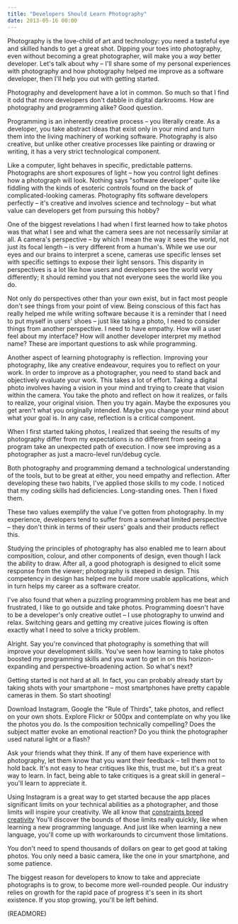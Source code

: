 ```yaml
---
title: "Developers Should Learn Photography"
date: 2013-05-16 00:00
---
```


Photography is the love-child of art and technology: you need a tasteful eye and skilled hands to get a great shot. Dipping your toes into photography, even without becoming a great photographer, will make you a _way_ better developer. Let's talk about why – I'll share some of my personal experiences with photography and how photography helped me improve as a software developer, then I'll help you out with getting started.

Photography and development have a lot in common. So much so that I find it odd that more developers don't dabble in digital darkrooms. How are photography and programming alike? Good question.

Programming is an inherently creative process – you literally create. As a developer, you take abstract ideas that exist only in your mind and turn them into the living machinery of working software. Photography is also creative, but unlike other creative processes like painting or drawing or writing, it has a very strict technological component.

Like a computer, light behaves in specific, predictable patterns. Photographs are short exposures of light – how you control light defines how a photograph will look. Nothing says "software developer" quite like fiddling with the kinds of esoteric controls found on the back of complicated-looking cameras. Photography fits software developers perfectly – it's creative and involves science and technology – but what value can developers get from pursuing this hobby?

One of the biggest revelations I had when I first learned how to take photos was that what I see and what the camera sees are not necessarily similar at all. A camera's perspective – by which I mean the way it sees the world, not just its focal length – is very different from a human's. While we use our eyes and our brains to interpret a scene, cameras use specific lenses set with specific settings to expose their light sensors. This disparity in perspectives is a lot like how users and developers see the world very differently; it should remind you that not everyone sees the world like you do.

Not only do perspectives other than your own exist, but in fact most people don't see things from your point of view. Being conscious of this fact has really helped me while writing software because it is a reminder that I need to put myself in users' shoes – just like taking a photo, I need to consider things from another perspective. I need to have empathy. How will a user feel about my interface? How will another developer interpret my method name? These are important questions to ask while programming.

Another aspect of learning photography is reflection. Improving your photography, like any creative endeavour, requires you to reflect on your work. In order to improve as a photographer, you need to stand back and objectively evaluate your work. This takes a lot of effort. Taking a digital photo involves having a vision in your mind and trying to create that vision within the camera. You take the photo and reflect on how it realizes, or fails to realize, your original vision. Then you try again. Maybe the exposures you get aren't what you originally intended. Maybe you change your mind about what your goal is. In any case, reflection is a critical component.

When I first started taking photos, I realized that seeing the results of my photography differ from my expectations is no different from seeing a program take an unexpected path of execution. I now see improving as a photographer as just a macro-level run/debug cycle.

Both photography and programming demand a technological understanding of the tools, but to be great at either, you need empathy and reflection. After developing these two habits, I've applied those skills to my code. I noticed that my coding skills had deficiencies. Long-standing ones. Then I fixed them.

These two values exemplify the value I've gotten from photography. In my experience, developers tend to suffer from a somewhat limited perspective – they don't think in terms of their users' goals and their products reflect this.

Studying the principles of photography has also enabled me to learn about composition, colour, and other components of design, even though I lack the ability to draw. After all, a good photograph is designed to elicit some response from the viewer; photography is steeped in design. This competency in design has helped me build more usable applications, which in turn helps my career as a software creator.

I've also found that when a puzzling programming problem has me beat and frustrated, I like to go outside and take photos. Programming doesn't have to be a developer's only creative outlet – I use photography to unwind and relax. Switching gears and getting my creative juices flowing is often exactly what I need to solve a tricky problem.

Alright. Say you're convinced that photography is something that will improve your development skills. You've seen how learning to take photos boosted my programming skills and you want to get in on this horizon-expanding and perspective-broadening action. So what's next?

Getting started is not hard at all. In fact, you can probably already start by taking shots with your smartphone – most smartphones have pretty capable cameras in them. So start shooting!

Download Instagram, Google the "Rule of Thirds", take photos, and reflect on your own shots. Explore Flickr or 500px and contemplate on why you like the photos you do. Is the composition technically compelling? Does the subject matter evoke an emotional reaction? Do you think the photographer used natural light or a flash?

Ask your friends what they think. If any of them have experience with photography, let them know that you want their feedback – tell them not to hold back. It's not easy to hear critiques like this, trust me, but it's a great way to learn. In fact, being able to take critiques is a great skill in general – you'll learn to appreciate it.

Using Instagram is a great way to get started because the app places significant limits on your technical abilities as a photographer, and those limits will inspire your creativity. We all know that [constraints breed creativity](http://37signals.com/svn/archives2/constraints_breed_breakthrough_creativity.php) You'll discover the bounds of those limits really quickly, like when learning a new programming language. And just like when learning a new language, you'll come up with workarounds to circumvent those limitations.

You don't need to spend thousands of dollars on gear to get good at taking photos. You only need a basic camera, like the one in your smartphone, and some patience.

The biggest reason for developers to know to take and appreciate photographs is to grow, to become more well-rounded people. Our industry relies on growth for the rapid pace of progress it's seen in its short existence. If you stop growing, you'll be left behind.

(READMORE)
